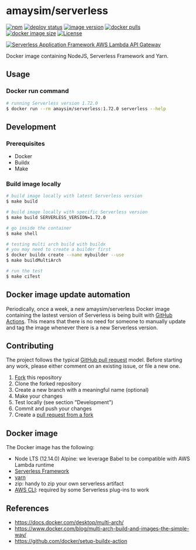 # amaysim/serverless

[![npm](https://img.shields.io/npm/v/serverless)](https://www.npmjs.com/package/serverless)
[![deploy status](https://github.com/amaysim-au/docker-serverless/workflows/Deploy/badge.svg)](https://github.com/amaysim-au/docker-serverless/actions)
[![image version](https://img.shields.io/docker/v/amaysim/serverless?label=image%20version)](https://hub.docker.com/r/amaysim/serverless)
[![docker pulls](https://img.shields.io/docker/pulls/amaysim/serverless)](https://hub.docker.com/r/amaysim/serverless)
[![docker image size](https://img.shields.io/docker/image-size/amaysim/serverless)](https://hub.docker.com/r/amaysim/serverless)
[![License](https://img.shields.io/dub/l/vibe-d.svg)](LICENSE)

[![Serverless Application Framework AWS Lambda API Gateway](./assets/serverless-framework.png)](http://serverless.com)

Docker image containing NodeJS, Serverless Framework and Yarn.

## Usage

### Docker run command

```bash
# running Serverless version 1.72.0
$ docker run --rm amaysim/serverless:1.72.0 serverless --help
```

## Development

### Prerequisites

- Docker
- Buildx
- Make

### Build image locally

```bash
# build image locally with latest Serverless version
$ make build

# build image locally with specific Serverless version
$ make build SERVERLESS_VERSION=1.72.0

# go inside the container
$ make shell

# testing multi arch build with buildx
# you may need to create a builder first
$ docker buildx create --name mybuilder --use
$ make buildMultiArch

# run the test
$ make ciTest
```

## Docker image update automation

Periodically, once a week, a new amaysim/serverless Docker image containing the lastest version of Serverless is being built with [GitHub Actions](https://github.com/amaysim-au/docker-serverless/actions). This means that there is no need for someone to manually update and tag the image whenever there is a new Serverless version.

## Contributing

The project follows the typical [GitHub pull request](https://help.github.com/en/github/collaborating-with-issues-and-pull-requests/about-pull-requests) model. Before starting any work, please either comment on an existing issue, or file a new one.

1. [Fork](https://help.github.com/en/github/getting-started-with-github/fork-a-repo) this repository
1. Clone the forked repository
1. Create a new branch with a meaningful name (optional)
1. Make your changes
1. Test locally (see section "Development")
1. Commit and push your changes
1. Create a [pull request from a fork](https://help.github.com/en/github/collaborating-with-issues-and-pull-requests/creating-a-pull-request-from-a-fork)

## Docker image

The Docker image has the following:

- Node LTS (12.14.0) Alpine: we leverage Babel to be compatible with AWS Lambda runtime
- [Serverless Framework](https://serverless.com/framework/)
- [yarn](https://github.com/yarnpkg/yarn)
- zip: handy to zip your own serverless artifact
- [AWS CLI](https://github.com/aws/aws-cli): required by some Serverless plug-ins to work

## References

- https://docs.docker.com/desktop/multi-arch/
- https://www.docker.com/blog/multi-arch-build-and-images-the-simple-way/
- https://github.com/docker/setup-buildx-action
